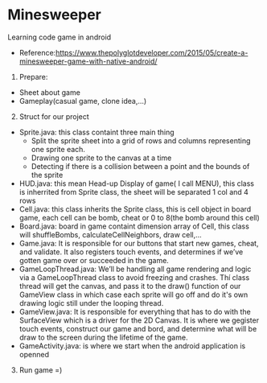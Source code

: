 # Minesweeper
Learning code game in android
- Reference:https://www.thepolyglotdeveloper.com/2015/05/create-a-minesweeper-game-with-native-android/
1. Prepare: 
- Sheet about game
- Gameplay(casual game, clone idea,...)
2. Struct for our project 
- Sprite.java: this class containt three main thing
  * Split the sprite sheet into a grid of rows and columns representing one sprite each.
  * Drawing one sprite to the canvas at a time
  * Detecting if there is a collision between a point and the bounds of the sprite
- HUD.java: this mean Head-up Display of game( I call MENU), this class is inherrited from Sprite class, the sheet will be separated 1 col and 4 rows
- Cell.java: this class inherits the Sprite class, this is cell object in board game, each cell can be bomb, cheat or 0 to 8(the bomb around this cell)
- Board.java: board in game containt dimension array of Cell, this class will shuffleBombs, calculateCellNeighbors, draw cell,...
- Game.java:  It is responsible for our buttons that start new games, cheat, and validate. It also registers touch events, and determines if we’ve gotten game over or succeeded in the game.
- GameLoopThread.java:  We’ll be handling all game rendering and logic via a GameLoopThread class to avoid freezing and crashes. Thí class thread will get the canvas, and pass it to the draw() function of our GameView class in which case each sprite will go off and do it's own drawing logic still under the looping thread.
- GameView.java: It is responsible for everything that has to do with the SurfaceView which is a driver for the 2D Canvas. It is where we gegister touch events, construct our game and bord, and determine what will be draw to the screen during the lifetime of the game.
- GameActivity.java: is where we start when the android application is openned

3. Run game =)

